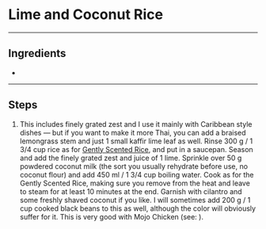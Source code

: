 # Lime and Coconut Rice

---

## Ingredients

* 

---

## Steps

1.  This includes finely grated zest and I use it mainly with Caribbean style dishes — but if you want to make it more Thai, you can add a braised lemongrass stem and just 1 small kaffir lime leaf as well. Rinse 300 g / 1 3/4 cup rice as for [Gently Scented Rice](https://github.com/EanNewton/Citrus/blob/master/Sides/Gently%20Scented%20Rice.md), and put in a saucepan. Season and add the finely grated zest and juice of 1 lime. Sprinkle over 50 g powdered coconut milk (the sort you usually rehydrate before use, no coconut flour) and add 450 ml / 1 3/4 cup boiling water. Cook as for the Gently Scented Rice, making sure you remove from the heat and leave to steam for at least 10 minutes at the end. Garnish with cilantro and some freshly shaved coconut if you like. I will sometimes add 200 g / 1 cup cooked black beans to this as well, although the color will obviously suffer for it. This is very good with Mojo Chicken (see: ).